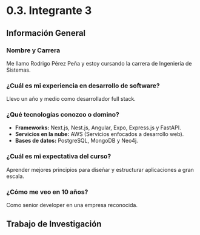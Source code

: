 # 0.3. Integrante 3

## Información General

### Nombre y Carrera

Me llamo Rodrigo Pérez Peña y estoy cursando la carrera de Ingeniería de Sistemas.

### ¿Cuál es mi experiencia en desarrollo de software?

Llevo un año y medio como desarrollador full stack.

### ¿Qué tecnologías conozco o domino?

- **Frameworks:** Next.js, Nest.js, Angular, Expo, Express.js y FastAPI.
- **Servicios en la nube:** AWS (Servicios enfocados a desarrollo web).
- **Bases de datos:** PostgreSQL, MongoDB y Neo4j.

### ¿Cuál es mi expectativa del curso?

Aprender mejores principios para diseñar y estructurar aplicaciones a gran escala.

### ¿Cómo me veo en 10 años?

Como senior developer en una empresa reconocida.

## Trabajo de Investigación
